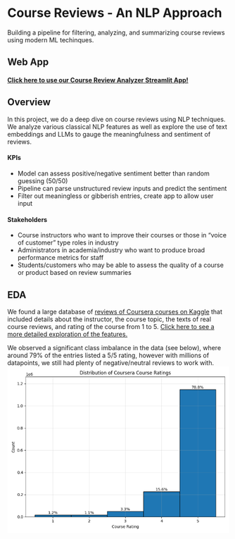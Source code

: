 # Course Reviews - An NLP Approach
Building a pipeline for filtering, analyzing, and summarizing course reviews using modern ML techinques. 
## Web App
#### [Click here to use our Course Review Analyzer Streamlit App!](https://reviews-analyzer-bain.streamlit.app/)
## Overview
In this project, we do a deep dive on course reviews using NLP techniques. We analyze various classical NLP features as well as explore the use of text embeddings and LLMs to gauge the meaningfulness and sentiment of reviews.

#### KPIs
- Model can assess positive/negative sentiment better than random guessing (50/50)
- Pipeline can parse unstructured review inputs and predict the sentiment
- Filter out meaningless or gibberish entries, create app to allow user input
#### Stakeholders
- Course instructors who want to improve their courses or those in “voice of customer” type roles in industry
- Administrators in academia/industry who want to produce broad performance metrics for staff
- Students/customers who may be able to assess the quality of a course or product based on review summaries
## EDA
We found a large database of [reviews of Coursera courses on Kaggle](https://www.kaggle.com/datasets/imuhammad/course-reviews-on-coursera/data) that included details about the instructor, the course topic, the texts of real course reviews, and rating of the course from 1 to 5. [Click here to see a more detailed exploration of the features.](eda/README.md)

We observed a significant class imbalance in the data (see below), where around 79% of the entries listed a 5/5 rating, however with millions of datapoints, we still had plenty of negative/neutral reviews to work with.
![fig1](images/rating_hist.png)

